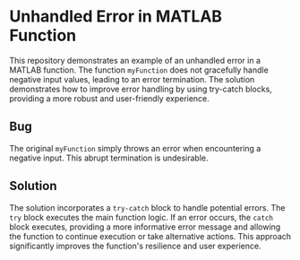 # Unhandled Error in MATLAB Function
This repository demonstrates an example of an unhandled error in a MATLAB function. The function `myFunction` does not gracefully handle negative input values, leading to an error termination.
The solution demonstrates how to improve error handling by using try-catch blocks, providing a more robust and user-friendly experience.
## Bug
The original `myFunction` simply throws an error when encountering a negative input. This abrupt termination is undesirable. 
## Solution
The solution incorporates a `try-catch` block to handle potential errors. The `try` block executes the main function logic. If an error occurs, the `catch` block executes, providing a more informative error message and allowing the function to continue execution or take alternative actions. This approach significantly improves the function's resilience and user experience.